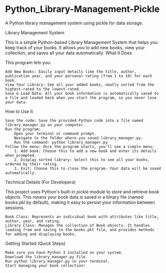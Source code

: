 # Python_Library-Management-Pickle
A Python library management system using pickle for data storage.


Library Management System

This is a simple Python-based Library Management System that helps you keep track of your books. It allows you to add new books, view your collection, and saves all your data automatically.
What It Does

This program lets you:

    Add New Books: Easily input details like the title, author, publication year, and your personal rating (from 1 to 10) for each book.
    View Your Library: See all your added books, neatly sorted from the highest-rated to the lowest-rated.
    Save & Load Data: All your book information is automatically saved to a file and loaded back when you start the program, so you never lose your data.

How to Use It

    Save the code: Save the provided Python code into a file named library_manager.py on your computer.
    Run the program:
        Open your terminal or command prompt.
        Navigate to the folder where you saved library_manager.py.
        Run the command: python library_manager.py
    Follow the menu: Once the program starts, you'll see a simple menu:
        1. Add book: Choose this to add a new book and enter its details when prompted.
        2. Display sorted library: Select this to see all your books, ordered by their rating.
        3. Exit: Choose this to close the program. Your data will be saved automatically.

Technical Details (For Developers)

This project uses Python's built-in pickle module to store and retrieve book objects. This means your book data is saved in a binary file (named books.pkl by default), making it easy to persist your information between sessions.

    Book Class: Represents an individual book with attributes like title, author, year, and rating.
    Library Class: Manages the collection of Book objects. It handles loading from and saving to the books.pkl file, and provides methods for adding and displaying books.

Getting Started (Quick Steps)

    Make sure you have Python 3 installed on your system.
    Download the library_manager.py file.
    Run python library_manager.py in your terminal.
    Start managing your book collection!
